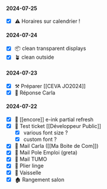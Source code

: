 #### 2024-07-25
* [x] ⚠ Horaires sur calendrier !
#### 2024-07-24
* [x] 📦 clean transparent displays
* [x] 🪴 clean outside
#### 2024-07-23
* [x] ⚒ Préparer [[CEVA JO2024]]
* [x] 📧 Réponse Carla
#### 2024-07-22
* [x] 🔌 [[encore]] e-ink partial refresh
* [x] 🔌 Test ticket [[Développeur Public]]
	* [x] various font size ?
	* [x] custom font ?
	      
* [x] 📧 Mail Carla ([[Ma Boite de Com]])
* [x] 📧 Mail Pole Emploi (greta)
* [x] 📧 Mail TUMO
* [x] 👕 Plier linge
* [x] 🧽 Vaisselle
* [x] 🏚 Rangement salon
